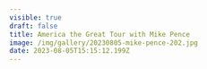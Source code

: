```yaml
---
visible: true
draft: false
title: America the Great Tour with Mike Pence
image: /img/gallery/20230805-mike-pence-202.jpg
date: 2023-08-05T15:15:12.199Z
---
```

